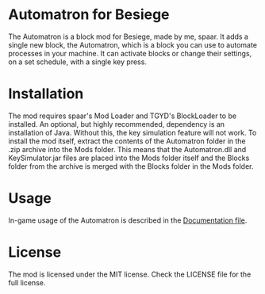 Automatron for Besiege
======================
The Automatron is a block mod for Besiege, made by me, spaar.
It adds a single new block, the Automatron, which is a block you can use to automate processes in your machine.
It can activate blocks or change their settings, on a set schedule, with a single key press.

Installation
============
The mod requires spaar's Mod Loader and TGYD's BlockLoader to be installed.
An optional, but highly recommended, dependency is an installation of Java. Without this, the key simulation feature will not work.
To install the mod itself, extract the contents of the Automatron folder in the .zip archive into the Mods folder.
This means that the Automatron.dll and KeySimulator.jar files are placed into the Mods folder itself and the Blocks folder from the archive is merged with the Blocks folder in the Mods folder.

Usage
=====
In-game usage of the Automatron is described in the [Documentation file](./Documentation.md).

License
=======
The mod is licensed under the MIT license.
Check the LICENSE file for the full license.
